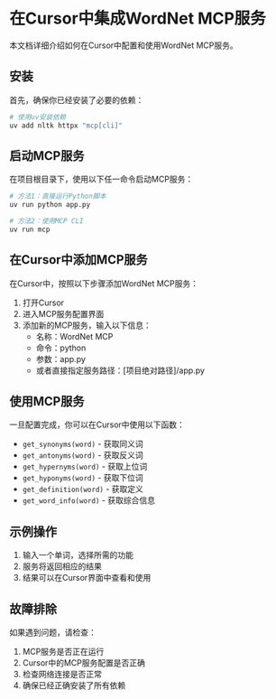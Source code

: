 # 在Cursor中集成WordNet MCP服务

本文档详细介绍如何在Cursor中配置和使用WordNet MCP服务。

## 安装

首先，确保你已经安装了必要的依赖：

```bash
# 使用uv安装依赖
uv add nltk httpx "mcp[cli]"
```

## 启动MCP服务

在项目根目录下，使用以下任一命令启动MCP服务：

```bash
# 方法1：直接运行Python脚本
uv run python app.py

# 方法2：使用MCP CLI
uv run mcp
```

## 在Cursor中添加MCP服务

在Cursor中，按照以下步骤添加WordNet MCP服务：

1. 打开Cursor
2. 进入MCP服务配置界面
3. 添加新的MCP服务，输入以下信息：
   - 名称：WordNet MCP
   - 命令：python
   - 参数：app.py
   - 或者直接指定服务路径：[项目绝对路径]/app.py

## 使用MCP服务

一旦配置完成，你可以在Cursor中使用以下函数：

- `get_synonyms(word)` - 获取同义词
- `get_antonyms(word)` - 获取反义词
- `get_hypernyms(word)` - 获取上位词
- `get_hyponyms(word)` - 获取下位词
- `get_definition(word)` - 获取定义
- `get_word_info(word)` - 获取综合信息

## 示例操作

1. 输入一个单词，选择所需的功能
2. 服务将返回相应的结果
3. 结果可以在Cursor界面中查看和使用

## 故障排除

如果遇到问题，请检查：

1. MCP服务是否正在运行
2. Cursor中的MCP服务配置是否正确
3. 检查网络连接是否正常
4. 确保已经正确安装了所有依赖 